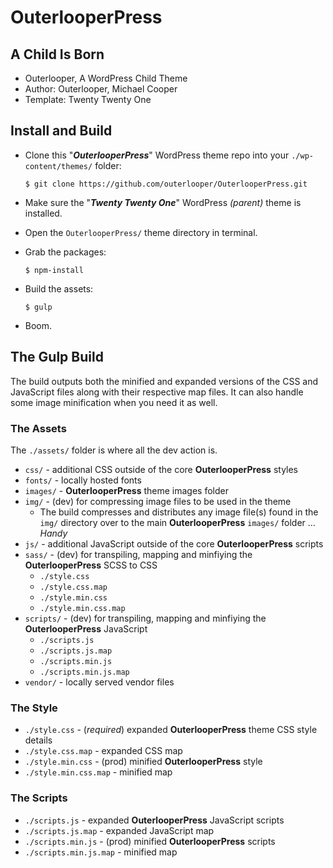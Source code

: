 # OuterlooperPress

## A Child Is Born

- Outerlooper, A WordPress Child Theme
- Author: Outerlooper, Michael Cooper
- Template: Twenty Twenty One

## Install and Build

- Clone this "***OuterlooperPress***" WordPress theme repo into your `./wp-content/themes/` folder:

    `$ git clone https://github.com/outerlooper/OuterlooperPress.git`

- Make sure the "***Twenty Twenty One***" WordPress *(parent)* theme is installed.
- Open the `OuterlooperPress/` theme directory in terminal.
- Grab the packages:

    `$ npm-install`

- Build the assets:

    `$ gulp`

- Boom.

## The Gulp Build

The build outputs both the minified and expanded versions of the CSS and JavaScript files along with their respective map files. It can also handle some image minification when you need it as well.

### The Assets
The `./assets/` folder is where all the dev action is.

- `css/` - additional CSS outside of the core **OuterlooperPress** styles
- `fonts/` - locally hosted fonts
- `images/` - **OuterlooperPress** theme images folder
- `img/` - (dev) for compressing image files to be used in the theme
  - The build compresses and distributes any image file(s) found in the `img/` directory over to the main **OuterlooperPress** `images/` folder ... *Handy*
- `js/` - additional JavaScript outside of the core **OuterlooperPress** scripts
- `sass/` - (dev) for transpiling, mapping and minfiying the **OuterlooperPress** SCSS to CSS
  - `./style.css`
  - `./style.css.map`
  - `./style.min.css`
  - `./style.min.css.map`
- `scripts/` - (dev) for transpiling, mapping and minfiying the **OuterlooperPress** JavaScript
  - `./scripts.js`
  - `./scripts.js.map`
  - `./scripts.min.js`
  - `./scripts.min.js.map`
- `vendor/` - locally served vendor files

### The Style
- `./style.css` - (*required*) expanded **OuterlooperPress** theme CSS style details
- `./style.css.map` - expanded CSS map
- `./style.min.css` - (prod) minified **OuterlooperPress** style
- `./style.min.css.map` - minified map

### The Scripts
- `./scripts.js` - expanded **OuterlooperPress** JavaScript scripts
- `./scripts.js.map` - expanded JavaScript map
- `./scripts.min.js` - (prod) minified **OuterlooperPress** scripts
- `./scripts.min.js.map` - minified map